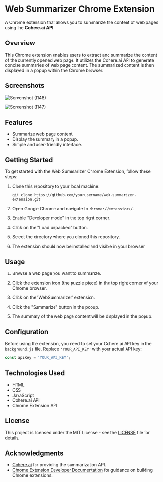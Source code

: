 
# Web Summarizer Chrome Extension

A Chrome extension that allows you to summarize the content of web pages using the **Cohere.ai API**.

## Overview

This Chrome extension enables users to extract and summarize the content of the currently opened web page. It utilizes the Cohere.ai API to generate concise summaries of web page content. The summarized content is then displayed in a popup within the Chrome browser.

## Screenshots
![Screenshot (1148)](https://github.com/ayushichoudhary-19/WebSummarizer/assets/73214455/85d0b42d-df47-42fb-80fb-5a06842c5384)

![Screenshot (1147)](https://github.com/ayushichoudhary-19/WebSummarizer/assets/73214455/9baffd5b-2010-4f0a-b52a-f352be06a508)


## Features

- Summarize web page content.
- Display the summary in a popup.
- Simple and user-friendly interface.

## Getting Started

To get started with the Web Summarizer Chrome Extension, follow these steps:

1. Clone this repository to your local machine:

   ```shell
   git clone https://github.com/yourusername/web-summarizer-extension.git
   ```

2. Open Google Chrome and navigate to `chrome://extensions/`.

3. Enable "Developer mode" in the top right corner.

4. Click on the "Load unpacked" button.

5. Select the directory where you cloned this repository.

6. The extension should now be installed and visible in your browser.

## Usage

1. Browse a web page you want to summarize.

2. Click the extension icon (the puzzle piece) in the top right corner of your Chrome browser.

3. Click on the 'WebSummarizer' extension. 

4. Click the "Summarize" button in the popup.

5. The summary of the web page content will be displayed in the popup.

## Configuration

Before using the extension, you need to set your Cohere.ai API key in the `background.js` file. Replace `'YOUR_API_KEY'` with your actual API key:

```javascript
const apiKey = 'YOUR_API_KEY';
```

## Technologies Used

- HTML
- CSS
- JavaScript
- Cohere.ai API
- Chrome Extension API

## License

This project is licensed under the MIT License - see the [LICENSE](LICENSE) file for details.

## Acknowledgments

- [Cohere.ai](https://cohere.ai/) for providing the summarization API.
- [Chrome Extension Developer Documentation](https://developer.chrome.com/docs/extensions/mv3/getstarted/) for guidance on building Chrome extensions.
```
